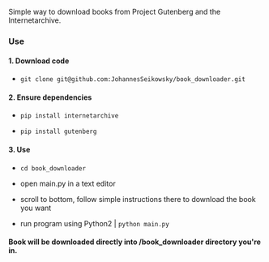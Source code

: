 Simple way to download books from Project Gutenberg and the Internetarchive.

### Use

#### 1. Download code 

- `git clone git@github.com:JohannesSeikowsky/book_downloader.git`

#### 2. Ensure dependencies

- `pip install internetarchive`

- `pip install gutenberg`

#### 3. Use

- `cd book_downloader`

- open main.py in a text editor

- scroll to bottom, follow simple instructions there to download the book you want

- run program using Python2 | `python main.py`


#### Book will be downloaded directly into /book_downloader directory you're in.

